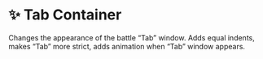 # ✨ Tab Container

Changes the appearance of the battle “Tab” window. Adds equal indents, makes “Tab” more strict, adds animation when “Tab” window appears.
